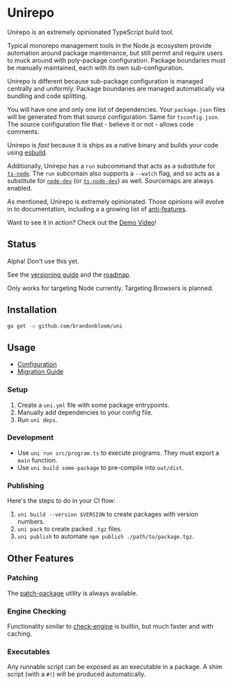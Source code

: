 # Unirepo

Unirepo is an extremely opinionated TypeScript build tool.

Typical monorepo management tools in the Node.js ecosystem provide automation
around package maintenance, but still permit and require users to muck around
with poly-package configuration. Package boundaries must be manually
maintained, each with its own sub-configuration.

Unirepo is different because sub-package configuration is managed centrally and
uniformly. Package boundaries are managed automatically via bundling and code
splitting.

You will have one and only one list of dependencies. Your `package.json` files
will be generated from that source configuration. Same for `tsconfig.json`.
The source configuration file that - believe it or not - allows code comments.

Unirepo is _fast_ because it is ships as a native binary and builds your code
using [esbuild][1].

Additionally, Unirepo has a `run` subcommand that acts as a substitute for
[`ts-node`][2]. The `run` subcomain also supports a `--watch` flag, and so acts
as a substitute for [`node-dev`][3] (or [`ts-node-dev`][4]) as well. Sourcemaps
are always enabled.

As mentioned, Unirepo is extremely opinionated. Those opinions will evolve in
to documentation, including a a growing list of
[anti-features](./doc/anti-features.md).

Want to see it in action?
Check out the [Demo Video](https://www.youtube.com/watch?v=RJfLA7EM-Uw)!

## Status

Alpha! Don't use this yet.

See the [versioning guide](./doc/versioning.md) and the
[roadmap](./doc/roadmap.md).

Only works for targeting Node currently. Targeting Browsers is planned.

## Installation

```bash
go get -u github.com/brandonbloom/uni
```

## Usage

- [Configuration](./doc/config.md)
- [Migration Guide](./doc/migrate.md)

### Setup

1. Create a `uni.yml` file with some package entrypoints.
2. Manually add dependencies to your config file.
3. Run `uni deps`.

### Development

- Use `uni run src/program.ts` to execute programs. They must export a `main` function.
- Use `uni build some-package` to pre-compile into `out/dist`.

### Publishing

Here's the steps to do in your CI flow:

1. `uni build --version $VERSION` to create packages with version numbers.
2. `uni pack` to create packed `.tgz` files.
3. `uni publish` to automate `npm publish ./path/to/package.tgz`.

## Other Features

### Patching

The [patch-package][5] utility is always available.

### Engine Checking

Functionality similar to [check-engine][6] is builtin, but much faster
and with caching.

### Executables

Any runnable script can be exposed as an executable in a package. A shim script
(with a `#!`) will be produced automatically.

[1]: https://esbuild.github.io/
[2]: https://github.com/TypeStrong/ts-node
[3]: https://github.com/fgnass/node-dev
[4]: https://github.com/wclr/ts-node-dev
[5]: https://github.com/ds300/patch-package
[6]: https://github.com/mohlsen/check-engine
